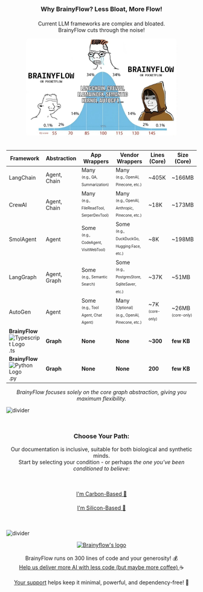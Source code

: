 <!-- Why BrainyFlow Section -->
<div class="comparison-section">
  <h3 style="text-align: center; margin-bottom: 20px;">Why BrainyFlow? Less Bloat, More Flow!</h3>
  <p style="text-align: center;">Current LLM frameworks are complex and bloated.<br />BrainyFlow cuts through the noise!</p>
  <div align="center">
    <img src="https://raw.githubusercontent.com/skadaai/caskada/main/.github/media/meme.jpg" width="400" alt="Framework comparison meme" style="border-radius: 8px; margin-bottom: 20px;"/>

  <table>
    <thead>
      <tr>
        <th>Framework</th>
        <th>Abstraction</th>
        <th>App Wrappers</th>
        <th>Vendor Wrappers</th>
        <th>Lines (Core)</th>
        <th>Size (Core)</th>
      </tr>
    </thead>
    <tbody>
      <tr><td>LangChain</td><td>Agent, Chain</td><td>Many <br><sup><sub>(e.g., QA, Summarization)</sub></sup></td><td>Many <br><sup><sub>(e.g., OpenAI, Pinecone, etc.)</sub></sup></td><td>~405K</td><td>~166MB</td></tr>
      <tr><td>CrewAI</td><td>Agent, Chain</td><td>Many <br><sup><sub>(e.g., FileReadTool, SerperDevTool)</sub></sup></td><td>Many <br><sup><sub>(e.g., OpenAI, Anthropic, Pinecone, etc.)</sub></sup></td><td>~18K</td><td>~173MB</td></tr>
      <tr><td>SmolAgent</td><td>Agent</td><td>Some <br><sup><sub>(e.g., CodeAgent, VisitWebTool)</sub></sup></td><td>Some <br><sup><sub>(e.g., DuckDuckGo, Hugging Face, etc.)</sub></sup></td><td>~8K</td><td>~198MB</td></tr>
      <tr><td>LangGraph</td><td>Agent, Graph</td><td>Some <br><sup><sub>(e.g., Semantic Search)</sub></sup></td><td>Some <br><sup><sub>(e.g., PostgresStore, SqliteSaver, etc.) </sub></sup></td><td>~37K</td><td>~51MB</td></tr>
      <tr><td>AutoGen</td><td>Agent</td><td>Some <br><sup><sub>(e.g., Tool Agent, Chat Agent)</sub></sup></td><td>Many <sup><sub>[Optional]<br> (e.g., OpenAI, Pinecone, etc.)</sub></sup></td><td>~7K <br><sup><sub>(core-only)</sub></sup></td><td>~26MB <br><sup><sub>(core-only)</sub></sup></td></tr>
      <tr><td><strong>BrainyFlow</strong> <!-- gitbook-ignore-start --><img src="https://github.com/skadaai/caskada/raw/main/.github/media/typescript.svg" width="16" height="16" alt="Typescript Logo"><!-- gitbook-ignore-end -->.ts</td><td><strong>Graph</strong></td><td><strong>None</strong></td><td><strong>None</strong></td><td><strong>~300</strong></td><td><strong>few KB</strong></td></tr>
      <tr><td><strong>BrainyFlow</strong> <!-- gitbook-ignore-start --><img src="https://github.com/skadaai/caskada/raw/main/.github/media/python.svg" width="16" height="16" alt="Python Logo"><!-- gitbook-ignore-end -->.py</td><td><strong>Graph</strong></td><td><strong>None</strong></td><td><strong>None</strong></td><td><strong>200</strong></td><td><strong>few KB</strong></td></tr>
    </tbody>
  </table>
  
  </div>
  <p style="text-align: center; margin-top: 15px;"><em>BrainyFlow focuses solely on the core graph abstraction, giving you maximum flexibility.</em></p>
</div>

![divider](https://raw.githubusercontent.com/skadaai/caskada/main/.github/media/divider.png ":size=100%")

<div style="text-align: center; margin: 50px 0;">
  <h3>Choose Your Path:</h3>
  <p>Our documentation is inclusive, suitable for both biological and synthetic minds.<br />Start by selecting your condition - or perhaps <em>the one you've been conditioned to believe</em>:</p>
    <nav style="display: flex; flex-direction: column; align-items: center; gap: 20px; margin: 50px 0;">
      <a href="https://brainy.gitbook.io/flow" class="active">I'm Carbon-Based 🐥</a>
      <a href="https://flow.brainy.sh/docs.txt">I'm Silicon-Based 🤖</a>
    </nav>
</div>

![divider](https://raw.githubusercontent.com/skadaai/caskada/main/.github/media/divider.png ":size=100%")

<p align="center">
  <a style="color: inherit" href="https://github.com/sponsors/zvictor?utm_source=brainyflow&utm_medium=sponsorship&utm_campaign=brainyflow&utm_id=brainyflow">
    <img width="150px" src="https://raw.githubusercontent.com/skadaai/caskada/main/.github/media/brain.png" alt="Brainyflow's logo" />
  </a><br /><br />
  BrainyFlow runs on 300 lines of code and your generosity! 💰<br />
    <a style="color: inherit" href="https://github.com/sponsors/zvictor?utm_source=brainyflow&utm_medium=sponsorship&utm_campaign=brainyflow&utm_id=brainyflow">
      Help us deliver more AI with less code (but maybe more coffee)
    </a> ☕<br /><br />
    <a style="color: inherit" href="https://github.com/sponsors/zvictor?utm_source=brainyflow&utm_medium=sponsorship&utm_campaign=brainyflow&utm_id=brainyflow">Your support</a> helps keep it minimal, powerful, and dependency-free! 🚀
  </a>
</p>
